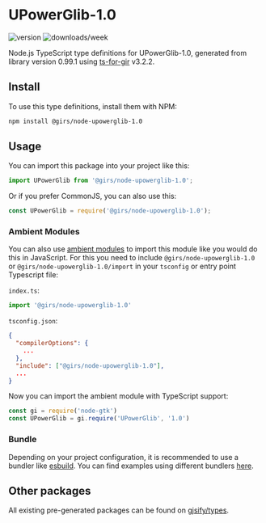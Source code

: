 
# UPowerGlib-1.0

![version](https://img.shields.io/npm/v/@girs/node-upowerglib-1.0)
![downloads/week](https://img.shields.io/npm/dw/@girs/node-upowerglib-1.0)


Node.js TypeScript type definitions for UPowerGlib-1.0, generated from library version 0.99.1 using [ts-for-gir](https://github.com/gjsify/ts-for-gir) v3.2.2.


## Install

To use this type definitions, install them with NPM:
```bash
npm install @girs/node-upowerglib-1.0
```

## Usage

You can import this package into your project like this:
```ts
import UPowerGlib from '@girs/node-upowerglib-1.0';
```

Or if you prefer CommonJS, you can also use this:
```ts
const UPowerGlib = require('@girs/node-upowerglib-1.0');
```

### Ambient Modules

You can also use [ambient modules](https://github.com/gjsify/ts-for-gir/tree/main/packages/cli#ambient-modules) to import this module like you would do this in JavaScript.
For this you need to include `@girs/node-upowerglib-1.0` or `@girs/node-upowerglib-1.0/import` in your `tsconfig` or entry point Typescript file:

`index.ts`:
```ts
import '@girs/node-upowerglib-1.0'
```

`tsconfig.json`:
```json
{
  "compilerOptions": {
    ...
  },
  "include": ["@girs/node-upowerglib-1.0"],
  ...
}
```

Now you can import the ambient module with TypeScript support: 

```ts
const gi = require('node-gtk')
const UPowerGlib = gi.require('UPowerGlib', '1.0')
```


### Bundle

Depending on your project configuration, it is recommended to use a bundler like [esbuild](https://esbuild.github.io/). You can find examples using different bundlers [here](https://github.com/gjsify/ts-for-gir/tree/main/examples).

## Other packages

All existing pre-generated packages can be found on [gjsify/types](https://github.com/gjsify/types).

